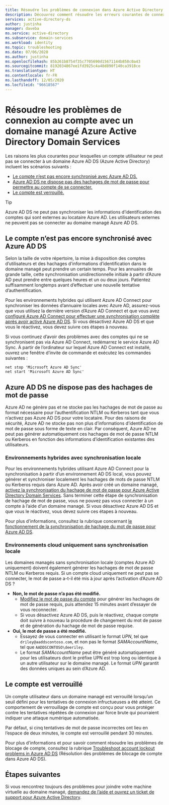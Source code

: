 ```yaml
---
title: Résoudre les problèmes de connexion dans Azure Active Directory Domain Services | Microsoft Docs
description: Découvrez comment résoudre les erreurs courantes de connexion utilisateur dans les services Azure Active Directory Domain Services.
services: active-directory-ds
author: justinha
manager: daveba
ms.service: active-directory
ms.subservice: domain-services
ms.workload: identity
ms.topic: troubleshooting
ms.date: 07/06/2020
ms.author: justinha
ms.openlocfilehash: 85b261b8754f35c7705690d15671144b858c0a43
ms.sourcegitcommit: 8192034867ee1fd3925c4a48d890f140ca3918ce
ms.translationtype: HT
ms.contentlocale: fr-FR
ms.lasthandoff: 12/05/2020
ms.locfileid: "96618567"
---
```

# <a name="troubleshoot-account-sign-in-problems-with-an-azure-active-directory-domain-services-managed-domain"></a>Résoudre les problèmes de connexion au compte avec un domaine managé Azure Active Directory Domain Services

Les raisons les plus courantes pour lesquelles un compte utilisateur ne peut pas se connecter à un domaine Azure AD DS (Azure Active Directory) incluent les scénarios suivants :

* [Le compte n’est pas encore synchronisé avec Azure AD DS.](#account-isnt-synchronized-into-azure-ad-ds-yet)
* [Azure AD DS ne dispose pas des hachages de mot de passe pour permettre au compte de se connecter.](#azure-ad-ds-doesnt-have-the-password-hashes)
* [Le compte est verrouillé.](#the-account-is-locked-out)

> [!TIP]
> Azure AD DS ne peut pas synchroniser les informations d’identification des comptes qui sont externes au locataire Azure AD. Les utilisateurs externes ne peuvent pas se connecter au domaine managé Azure AD DS.

## <a name="account-isnt-synchronized-into-azure-ad-ds-yet"></a>Le compte n’est pas encore synchronisé avec Azure AD DS

Selon la taille de votre répertoire, la mise à disposition des comptes d’utilisateurs et des hachages d’informations d’identification dans le domaine managé peut prendre un certain temps. Pour les annuaires de grande taille, cette synchronisation unidirectionnelle initiale à partir d’Azure AD peut prendre entre quelques heures et un ou deux jours. Patientez suffisamment longtemps avant d’effectuer une nouvelle tentative d’authentification.

Pour les environnements hybrides qui utilisent Azure AD Connect pour synchroniser les données d’annuaire locales avec Azure AD, assurez-vous que vous utilisez la dernière version d’Azure AD Connect et que vous avez [configuré Azure AD Connect pour effectuer une synchronisation complète après avoir activé Azure AD DS][azure-ad-connect-phs]. Si vous désactivez Azure AD DS et que vous le réactivez, vous devez suivre ces étapes à nouveau.

Si vous continuez d’avoir des problèmes avec des comptes qui ne se synchronisent pas via Azure AD Connect, redémarrez le service Azure AD Sync. À partir de l’ordinateur sur lequel Azure AD Connect est installé, ouvrez une fenêtre d’invite de commande et exécutez les commandes suivantes :

```console
net stop 'Microsoft Azure AD Sync'
net start 'Microsoft Azure AD Sync'
```

## <a name="azure-ad-ds-doesnt-have-the-password-hashes"></a>Azure AD DS ne dispose pas des hachages de mot de passe

Azure AD ne génère pas et ne stocke pas les hachages de mot de passe au format nécessaire pour l’authentification NTLM ou Kerberos tant que vous n’activez pas Azure AD DS pour votre locataire. Pour des raisons de sécurité, Azure AD ne stocke pas non plus d’informations d’identification de mot de passe sous forme de texte en clair. Par conséquent, Azure AD ne peut pas générer automatiquement ces hachages de mot de passe NTLM ou Kerberos en fonction des informations d’identification existantes des utilisateurs.

### <a name="hybrid-environments-with-on-premises-synchronization"></a>Environnements hybrides avec synchronisation locale

Pour les environnements hybrides utilisant Azure AD Connect pour la synchronisation à partir d’un environnement AD DS local, vous pouvez générer et synchroniser localement les hachages de mots de passe NTLM ou Kerberos requis dans Azure AD. Après avoir créé un domaine managé, [activez la synchronisation du hachage de mot de passe pour Azure Active Directory Domain Services][azure-ad-connect-phs]. Sans terminer cette étape de synchronisation de hachage de mot de passe, vous ne pouvez pas vous connecter à un compte à l’aide d’un domaine managé. Si vous désactivez Azure AD DS et que vous le réactivez, vous devez suivre ces étapes à nouveau.

Pour plus d’informations, consultez la rubrique concernant [le fonctionnement de la synchronisation de hachage du mot de passe pour Azure AD DS][phs-process].

### <a name="cloud-only-environments-with-no-on-premises-synchronization"></a>Environnements cloud uniquement sans synchronisation locale

Les domaines managés sans synchronisation locale (comptes Azure AD uniquement) doivent également générer les hachages de mot de passe NTLM ou Kerberos requis. Si un compte cloud uniquement ne peut pas se connecter, le mot de passe a-t-il été mis à jour après l’activation d’Azure AD DS ?

* **Non, le mot de passe n’a pas été modifié.**
    * [Modifiez le mot de passe du compte][enable-user-accounts] pour générer les hachages de mot de passe requis, puis attendez 15 minutes avant d’essayer de vous reconnecter.
    * Si vous désactivez Azure AD DS, puis le réactivez, chaque compte doit suivre à nouveau la procédure de changement du mot de passe et de génération du hachage de mot de passe requise.
* **Oui, le mot de passe a été modifié.**
    * Essayez de vous connecter en utilisant le format *UPN*, tel que `driley@aaddscontoso.com`, et non pas le format *SAMAccountName*, tel que `AADDSCONTOSO\deeriley`.
    * Le format *SAMAccountName* peut être généré automatiquement pour les utilisateurs dont le préfixe UPN est trop long ou identique à un autre utilisateur sur le domaine managé. Le format *UPN* garantit des données uniques au sein d’Azure AD.

## <a name="the-account-is-locked-out"></a>Le compte est verrouillé

Un compte utilisateur dans un domaine managé est verrouillé lorsqu’un seuil défini pour les tentatives de connexion infructueuses a été atteint. Ce comportement de verrouillage de compte est conçu pour vous protéger contre les tentatives répétées de connexion par force brute qui pourraient indiquer une attaque numérique automatisée.

Par défaut, si cinq tentatives de mot de passe incorrectes ont lieu en l’espace de deux minutes, le compte est verrouillé pendant 30 minutes.

Pour plus d’informations et pour savoir comment résoudre les problèmes de blocage de compte, consultez la rubrique [Troubleshoot account lockout problems in Azure AD DS][troubleshoot-account-lockout] (Résolution des problèmes de blocage de compte dans Azure AD DS).

## <a name="next-steps"></a>Étapes suivantes

Si vous rencontrez toujours des problèmes pour joindre votre machine virtuelle au domaine managé, [demandez de l’aide et ouvrez un ticket de support pour Azure Active Directory][azure-ad-support].

<!-- INTERNAL LINKS -->
[troubleshoot-account-lockout]: troubleshoot-account-lockout.md
[azure-ad-connect-phs]: ./tutorial-configure-password-hash-sync.md
[enable-user-accounts]:  tutorial-create-instance.md#enable-user-accounts-for-azure-ad-ds
[phs-process]: ../active-directory/hybrid/how-to-connect-password-hash-synchronization.md#password-hash-sync-process-for-azure-ad-domain-services
[azure-ad-support]: ../active-directory/fundamentals/active-directory-troubleshooting-support-howto.md
